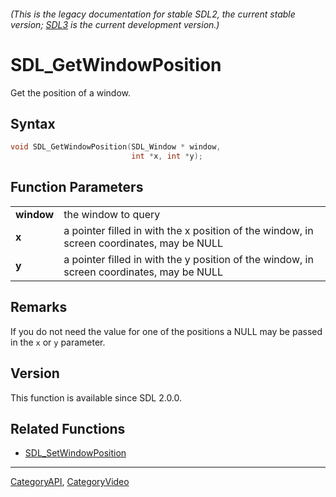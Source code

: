 ###### (This is the legacy documentation for stable SDL2, the current stable version; [SDL3](https://wiki.libsdl.org/SDL3/) is the current development version.)
# SDL_GetWindowPosition

Get the position of a window.

## Syntax

```c
void SDL_GetWindowPosition(SDL_Window * window,
                           int *x, int *y);

```

## Function Parameters

|                |                                                                                           |
| -------------- | ----------------------------------------------------------------------------------------- |
| **window**     | the window to query                                                                       |
| **x**          | a pointer filled in with the x position of the window, in screen coordinates, may be NULL |
| **y**          | a pointer filled in with the y position of the window, in screen coordinates, may be NULL |

## Remarks

If you do not need the value for one of the positions a NULL may be passed
in the `x` or `y` parameter.

## Version

This function is available since SDL 2.0.0.

## Related Functions

* [SDL_SetWindowPosition](SDL_SetWindowPosition)

----
[CategoryAPI](CategoryAPI), [CategoryVideo](CategoryVideo)



